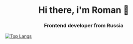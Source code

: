 <div align="center">
  <h1>  Hi there, i'm Roman 👋</h1>
  <h3>Frontend developer from Russia</h3>
</div>

[![Top Langs](https://github-readme-stats.vercel.app/api/top-langs/?username=YoAsakura&hide_progress=true)](https://github.com/anuraghazra/github-readme-stats)

<!--
**YoAsakura/YoAsakura** is a ✨ _special_ ✨ repository because its `README.md` (this file) appears on your GitHub profile.

Here are some ideas to get you started:

- 🔭 I’m currently working on ...
- 🌱 I’m currently learning ...
- 👯 I’m looking to collaborate on ...
- 🤔 I’m looking for help with ...
- 💬 Ask me about ...
- 📫 How to reach me: ...
- 😄 Pronouns: ...
- ⚡ Fun fact: ...
-->
